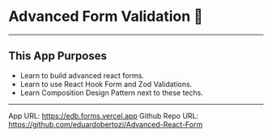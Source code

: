 # Advanced Form Validation 🚀

---

## This App Purposes
- Learn to build advanced react forms.
- Learn to use React Hook Form and Zod Validations.
- Learn Composition Design Pattern next to these techs.

---

App URL: https://edb.forms.vercel.app
Github Repo URL: https://github.com/eduardobertozi/Advanced-React-Form